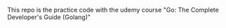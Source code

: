 This repo is the practice code with the udemy course "Go: The Complete Developer's Guide (Golang)"

